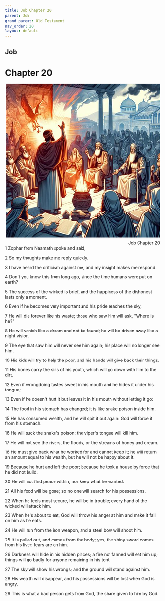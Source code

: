 ```yaml
---
title: Job Chapter 20
parent: Job
grand_parent: Old Testament
nav_order: 20
layout: default
---
```


## Job

# Chapter 20

<div style="clear: both; text-align: right;">
    <img src="/assets/Image/Job/500/20.jpg" alt="Job Chapter 20" class="chapter-image" style="max-width: 100%; height: auto; float: right; margin: 0 0 10px 10px; padding-left: 10%;">
    <figcaption style="font-size: 14px;">Job Chapter 20</figcaption>
</div>
1 Zophar from Naamath spoke and said,

2 So my thoughts make me reply quickly.

3 I have heard the criticism against me, and my insight makes me respond.

4 Don't you know this from long ago, since the time humans were put on earth?

5 The success of the wicked is brief, and the happiness of the dishonest lasts only a moment.

6 Even if he becomes very important and his pride reaches the sky,

7 He will die forever like his waste; those who saw him will ask, "Where is he?"

8 He will vanish like a dream and not be found; he will be driven away like a night vision.

9 The eye that saw him will never see him again; his place will no longer see him.

10 His kids will try to help the poor, and his hands will give back their things.

11 His bones carry the sins of his youth, which will go down with him to the dirt.

12 Even if wrongdoing tastes sweet in his mouth and he hides it under his tongue;

13 Even if he doesn't hurt it but leaves it in his mouth without letting it go:

14 The food in his stomach has changed; it is like snake poison inside him.

15 He has consumed wealth, and he will spit it out again: God will force it from his stomach.

16 He will suck the snake's poison: the viper's tongue will kill him.

17 He will not see the rivers, the floods, or the streams of honey and cream.

18 He must give back what he worked for and cannot keep it; he will return an amount equal to his wealth, but he will not be happy about it.

19 Because he hurt and left the poor; because he took a house by force that he did not build.

20 He will not find peace within, nor keep what he wanted.

21 All his food will be gone; so no one will search for his possessions.

22 When he feels most secure, he will be in trouble; every hand of the wicked will attack him.

23 When he's about to eat, God will throw his anger at him and make it fall on him as he eats.

24 He will run from the iron weapon, and a steel bow will shoot him.

25 It is pulled out, and comes from the body; yes, the shiny sword comes from his liver: fears are on him.

26 Darkness will hide in his hidden places; a fire not fanned will eat him up; things will go badly for anyone remaining in his tent.

27 The sky will show his wrongs; and the ground will stand against him.

28 His wealth will disappear, and his possessions will be lost when God is angry.

29 This is what a bad person gets from God, the share given to him by God.


